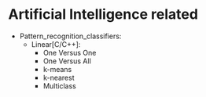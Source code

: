 Artificial Intelligence related
============================================================
  
- Pattern_recognition_classifiers:
  - Linear[C/C++]: 
    - One Versus One
    - One Versus All
    - k-means
    - k-nearest
    - Multiclass



